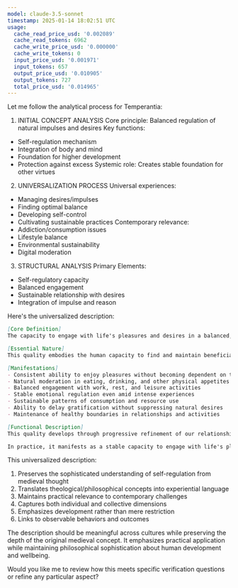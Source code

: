 ```yaml
---
model: claude-3.5-sonnet
timestamp: 2025-01-14 18:02:51 UTC
usage:
  cache_read_price_usd: '0.002089'
  cache_read_tokens: 6962
  cache_write_price_usd: '0.000000'
  cache_write_tokens: 0
  input_price_usd: '0.001971'
  input_tokens: 657
  output_price_usd: '0.010905'
  output_tokens: 727
  total_price_usd: '0.014965'
---
```


Let me follow the analytical process for Temperantia:

1. INITIAL CONCEPT ANALYSIS
Core principle: Balanced regulation of natural impulses and desires
Key functions:
- Self-regulation mechanism
- Integration of body and mind
- Foundation for higher development
- Protection against excess
Systemic role: Creates stable foundation for other virtues

2. UNIVERSALIZATION PROCESS
Universal experiences:
- Managing desires/impulses
- Finding optimal balance
- Developing self-control
- Cultivating sustainable practices
Contemporary relevance:
- Addiction/consumption issues
- Lifestyle balance
- Environmental sustainability
- Digital moderation

3. STRUCTURAL ANALYSIS
Primary Elements:
- Self-regulatory capacity
- Balanced engagement
- Sustainable relationship with desires
- Integration of impulse and reason

Here's the universalized description:

```markdown
[Core Definition]
The capacity to engage with life's pleasures and desires in a balanced, sustainable way through conscious self-regulation. It represents the skill of finding and maintaining optimal relationships with natural impulses, enabling both enjoyment and long-term wellbeing through disciplined moderation.

[Essential Nature]
This quality embodies the human capacity to find and maintain beneficial balance in relation to natural desires and impulses. Unlike mere restriction or denial, it represents sophisticated self-regulation that acknowledges the positive role of desires while preventing their destructive potential. It operates through the development of internal feedback systems that can distinguish between healthy engagement and harmful excess, cultivating sustainable relationships with life's pleasures that support rather than undermine overall wellbeing.

[Manifestations]
- Consistent ability to enjoy pleasures without becoming dependent on them
- Natural moderation in eating, drinking, and other physical appetites
- Balanced engagement with work, rest, and leisure activities
- Stable emotional regulation even amid intense experiences
- Sustainable patterns of consumption and resource use
- Ability to delay gratification without suppressing natural desires
- Maintenance of healthy boundaries in relationships and activities

[Functional Description]
This quality develops through progressive refinement of our relationship with natural desires and impulses. It begins with basic impulse control but evolves into sophisticated self-regulation that can distinguish optimal engagement from excess. The process involves developing internal feedback systems that recognize both the value and potential dangers of pleasurable experiences, leading to natural moderation rather than forced restriction.

In practice, it manifests as a stable capacity to engage with life's pleasures in ways that enhance rather than diminish overall wellbeing. This creates sustainable patterns of behavior that support long-term development while allowing genuine enjoyment of present experiences. The result is neither indulgence nor denial, but rather a dynamic balance that promotes both individual flourishing and collective harmony.
```

This universalized description:
1. Preserves the sophisticated understanding of self-regulation from medieval thought
2. Translates theological/philosophical concepts into experiential language
3. Maintains practical relevance to contemporary challenges
4. Captures both individual and collective dimensions
5. Emphasizes development rather than mere restriction
6. Links to observable behaviors and outcomes

The description should be meaningful across cultures while preserving the depth of the original medieval concept. It emphasizes practical application while maintaining philosophical sophistication about human development and wellbeing.

Would you like me to review how this meets specific verification questions or refine any particular aspect?